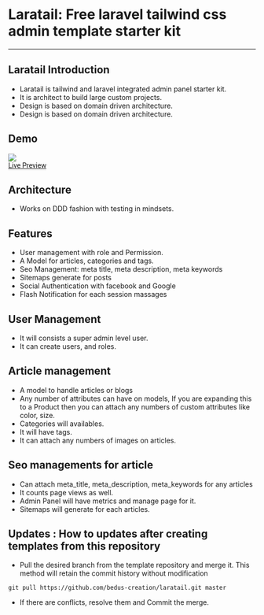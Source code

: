 <h1 class="text-gray-700 font-bold text-2xl md:text-3xl leading-snug"> 
Laratail:  Free laravel tailwind css admin template starter kit
</h1>

<hr class="border-t-2 border-b-0 border-gray-100 mt-2 mb-8">

<h2 class="font-bold mb-4 text-gray-700 text-xl">Laratail Introduction</h2>
<ul class="list-disc">
    <li class="leading-relaxed text-gray-700"> Laratail is tailwind and laravel integrated admin panel starter kit. </li>
    <li class="leading-relaxed text-gray-700"> It is architect to build large custom projects.</li>
    <li class="leading-relaxed text-gray-700"> Design is based on domain driven architecture.</li>
    <li class="leading-relaxed text-gray-700"> Design is based on domain driven architecture.</li>
</ul>

<h2 class="font-bold mb-4 text-gray-700 text-xl mt-16">Demo</h2>
<div class="p-6 border rounded-t-lg text-center mt-16" style="font-family:Roboto">
    <img src="http://web2tailwind.com/storage/documents/SrKKw0sKGou4zJ5BGVAGP3MZrKLGaFr35EpA8Ck1.png">
</div>
<div class="p-6 border rounded-t-lg text-center mt-16" style="font-family:Roboto">
    <a href="/login" target="_blank" class="leading-tight bg-blue-600 hover:text-gray-100 text-gray-200 rounded px-6 py-3 text-sm">Live Preview</a>
</div>


<h2 class="font-bold mb-4 text-gray-700 text-xl mt-16"> Architecture </h2>
<ul class="list-disc">
    <li class="leading-relaxed text-gray-700"> Works on DDD fashion with testing in mindsets.</li>
</ul>
<h2 class="font-bold mb-4 text-gray-700 text-xl mt-16"> Features</h2>
<ul class="list-disc">
    <li class="leading-relaxed text-gray-700">User management with role and Permission.</li>
    <li class="leading-relaxed text-gray-700">A Model for articles, categories and tags. </li>
    <li class="leading-relaxed text-gray-700">Seo Management: meta title, meta description, meta keywords </li>
    <li class="leading-relaxed text-gray-700">Sitemaps generate for posts</li>
    <li class="leading-relaxed text-gray-700">Social Authentication with facebook and Google</li>
    <li class="leading-relaxed text-gray-700">Flash Notification for each session massages</li>
</ul>

## User Management
* It will consists a super admin level user.
* It can create users, and roles.

## Article management
* A model to handle articles or blogs
* Any number of attributes can have on models, If you are expanding this to a Product then you can attach any numbers of custom attributes like color, size. 
* Categories will availables.
* It will have tags.
* It can attach any numbers of images on articles.


## Seo managements for article
* Can attach meta_title, meta_description, meta_keywords for any articles
* It counts page views as well.
* Admin Panel will have metrics and manage page for it.
* Sitemaps will generate for each articles.

## Updates : How to updates after creating templates from this repository
* Pull the desired branch from the template repository and merge it. This method will retain the commit history without modification
```
git pull https://github.com/bedus-creation/laratail.git master
```
* If there are conflicts, resolve them and Commit the merge.
